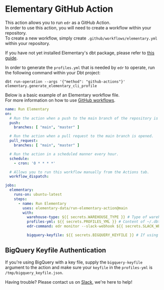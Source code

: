 # Elementary GitHub Action

This action allows you to run `edr` as a GitHub Action.  
In order to use this action, you will need to create a workflow within your repository.  
To create a new workflow, simply create `.github/workflows/elementary.yml` within your repository.

If you have not yet installed Elementary's dbt package, please refer
to [this guide](https://docs.elementary-data.com/quickstart#how-to-install-elementary-dbt-package).

In order to generate the `profiles.yml` that is needed by `edr` to operate, run the following command within your Dbt
project:

```shell
dbt run-operation --args '{"method": "github-actions"}' elementary.generate_elementary_cli_profile
```

Below is a basic example of an Elementary workflow file.  
For more information on how to
use [GitHub workflows](https://docs.github.com/en/actions/using-workflows/workflow-syntax-for-github-actions).

```yaml
name: Run Elementary
on:
  # Run the action when a push to the main branch of the repository is made.
  push:
    branches: [ "main", "master" ]

  # Run the action when a pull request to the main branch is opened.
  pull_request:
    branches: [ "main", "master" ]

  # Run the action in a scheduled manner every hour.
  schedule:
    - cron: '0 * * * *'

  # Allows you to run this workflow manually from the Actions tab.
  workflow_dispatch:

jobs:
  elementary:
    runs-on: ubuntu-latest
    steps:
      - name: Run Elementary
        uses: elementary-data/run-elementary-action@main
        with:
          warehouse-type: ${{ secrets.WAREHOUSE_TYPE }} # Type of warehouse to use (bigquery, snowflake, redshift, etc.)
          profiles-yml: ${{ secrets.PROFILES_YML }} # Content of ~/.dbt/profiles.yml, should have an `elementary` profile.
          edr-command: edr monitor --slack-webhook ${{ secrets.SLACK_WEBHOOK }} # The edr command.

          bigquery-keyfile: ${{ secrets.BIGQUERY_KEYFILE }} # If using BigQuery, the content of its keyfile.
```

## BigQuery Keyfile Authentication

If you're using BigQuery with a key file,
supply the `bigquery-keyfile` argument to the action and make sure your `keyfile` in the `profiles-yml`
is `/tmp/bigquery_keyfile.json`.

Having trouble? Please contact us
on [Slack](https://join.slack.com/t/elementary-community/shared_invite/zt-uehfrq2f-zXeVTtXrjYRbdE_V6xq4Rg), we're here
to help!
